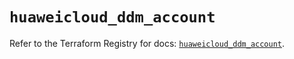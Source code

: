# `huaweicloud_ddm_account`

Refer to the Terraform Registry for docs: [`huaweicloud_ddm_account`](https://registry.terraform.io/providers/huaweicloud/huaweicloud/1.71.1/docs/resources/ddm_account).

